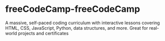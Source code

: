 # freeCodeCamp-freeCodeCamp
A massive, self-paced coding curriculum with interactive lessons covering HTML, CSS, JavaScript, Python, data structures, and more. Great for real-world projects and certificates
